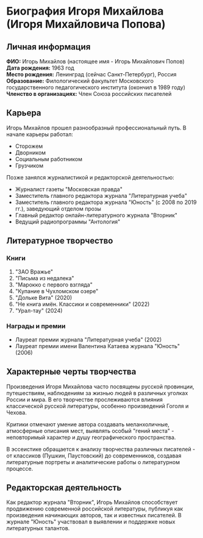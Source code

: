# Биография Игоря Михайлова (Игоря Михайловича Попова)

## Личная информация
**ФИО:** Игорь Михайлов (настоящее имя - Игорь Михайлович Попов)  
**Дата рождения:** 1963 год  
**Место рождения:** Ленинград (сейчас Санкт-Петербург), Россия  
**Образование:** Филологический факультет Московского государственного педагогического института (окончил в 1989 году)  
**Членство в организациях:** Член Союза российских писателей  

## Карьера

Игорь Михайлов прошел разнообразный профессиональный путь. В начале карьеры работал:
- Сторожем
- Дворником
- Социальным работником
- Грузчиком

Позже занялся журналистикой и редакторской деятельностью:
- Журналист газеты "Московская правда"
- Заместитель главного редактора журнала "Литературная учеба"
- Заместитель главного редактора журнала "Юность" (с 2008 по 2019 гг.), заведующий отделом прозы
- Главный редактор онлайн-литературного журнала "Вторник"
- Ведущий радиопрограммы "Антология"

## Литературное творчество

### Книги
1. "ЗАО Вражье"
2. "Письма из недалека"
3. "Марокко с первого взгляда"
4. "Купание в Чухломском озере"
5. "Дольке Вита" (2020)
6. "Не книга имён. Классики и современники" (2022)
7. "Урал-тау" (2024)

### Награды и премии
- Лауреат премии журнала "Литературная учеба" (2002)
- Лауреат премии имени Валентина Катаева журнала "Юность" (2006)

## Характерные черты творчества

Произведения Игоря Михайлова часто посвящены русской провинции, путешествиям, наблюдениям за жизнью людей в различных уголках России и мира. В его творчестве прослеживаются влияния классической русской литературы, особенно произведений Гоголя и Чехова.

Критики отмечают умение автора создавать меланхоличные, атмосферные описания мест, выявлять особый "гений места" - неповторимый характер и душу географического пространства.

В эссеистике обращается к анализу творчества различных писателей - от классиков (Пушкин, Паустовский) до современников, создавая литературные портреты и аналитические работы о литературном процессе.

## Редакторская деятельность

Как редактор журнала "Вторник", Игорь Михайлов способствует продвижению современной российской литературы, публикуя как произведения начинающих авторов, так и известных писателей. В журнале "Юность" участвовал в выявлении и поддержке новых литературных талантов.